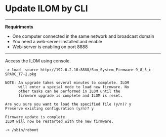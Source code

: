 # Update ILOM by CLI

---

**Requiriments**
- One computer connected in the same network and broadcast domain
- You need a web-server installed and enable
- Web-server is enabling on port 8888

---

Access the ILOM using console.
```console
-> load -source http://192.0.2.10:8888/Sun_System_Firmware-9_8_5_c-SPARC_T7-2.pkg
```

```
NOTE: An upgrade takes several minutes to complete. ILOM
      will enter a special mode to load new firmware. No
      other tasks can be performed in ILOM until the
      firmware upgrade is complete and ILOM is reset.

Are you sure you want to load the specified file (y/n)? y
Preserve existing configuration (y/n)? y

Firmware update is complete.
ILOM will now be restarted with the new firmware.
```

```console
-> /sbin/reboot
```
